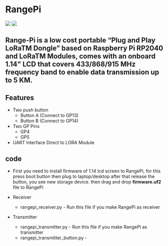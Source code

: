 # RangePi
<img src= "https://github.com/sbcshop/RangePi/blob/main/images/img1.jpg" />
<img src= "https://github.com/sbcshop/RangePi/blob/main/images/img2.jpg" />

## Range-Pi is a low cost portable “Plug and Play LoRaTM Dongle” based on Raspberry Pi RP2040 and  LoRaTM Modules, comes with an onboard 1.14" LCD that covers 433/868/915 MHz frequency band to enable data transmission up to 5 KM.

## Features
  * Two push button
    * Button A (Connect to GP13)
    * Button B (Connect to GP14)  
  * Two GP Pins
    * GP4
    * GP5
  * UART Interface Direct to LORA Module

## code
* First you need to install firmware of 1.14 lcd screen to RangePi, for this press boot button then plug to laptop/desktop after that release the button, you see new        storage device. then drag and drop **firmware.uf2** file to RangePi

* Receiver
  *  rangepi_receiver.py - Run this file if you make RangePi as receiver 
 
* Transmitter  
  * rangepi_transmitter.py - Run this file if you make RangePi as transmitter 
  * rangepi_transmitter_button.py - 


  



